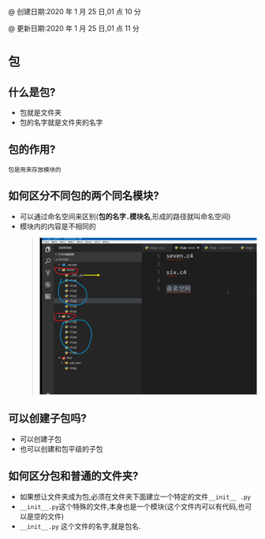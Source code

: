 @ 创建日期:2020 年 1 月 25 日,01 点 10 分

@ 更新日期:2020 年 1 月 25 日,01 点 11 分

# `包`

## 什么是包?

- 包就是文件夹
- 包的名字就是文件夹的名字

## 包的作用?

    包是用来存放模块的

## 如何区分不同包的两个同名模块?

- 可以通过命名空间来区别(**包的名字`.`模块名**,形成的路径就叫命名空间)
- 模块内的内容是不相同的
  > ![Alt text](./1.png)

## 可以创建子包吗?

- 可以创建子包
- 也可以创建和包平级的子包

## 如何区分包和普通的文件夹?

- 如果想让文件夹成为包,必须在文件夹下面建立一个特定的文件`__init__ .py`
- `__init__.py`这个特殊的文件,本身也是一个模块(这个文件内可以有代码,也可以是空的文件)
- `__init__.py` 这个文件的名字,就是包名.
